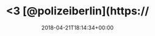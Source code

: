 ---
retweeted: false
source: <a href="http://www.samruston.co.uk" rel="nofollow">Flamingo for Android</a>
entities:
  hashtags: []
  symbols: []
  user_mentions:
  - name: Polizei Berlin
    screen_name: polizeiberlin
    indices:
    - '6'
    - '20'
    id_str: '2397974054'
    id: '2397974054'
  urls:
  - url: https://t.co/0w5Eb6hMEn
    expanded_url: https://twitter.com/polizeiberlin/status/986945811329187840
    display_url: twitter.com/polizeiberlin/…
    indices:
    - '21'
    - '44'
display_text_range:
- '0'
- '44'
favorite_count: '0'
id_str: '987756495373787138'
truncated: false
retweet_count: '0'
id: '987756495373787138'
possibly_sensitive: false
created_at: Sat Apr 21 18:14:34 +0000 2018
favorited: false
full_text: "&lt;3 [@polizeiberlin](https://twitter.com/polizeiberlin)"
lang: und
quote_url: https://twitter.com/polizeiberlin/status/986945811329187840
tags:
- pesos:twitter
date: '2018-04-21T18:14:34+00:00'
src: https://twitter.com/bascht/status/987756495373787138
original_url: https://twitter.com/bascht/status/987756495373787138
type: twitter_tweet
text: "&lt;3 [@polizeiberlin](https://twitter.com/polizeiberlin)"
title: "&lt;3 [@polizeiberlin](https://"

---